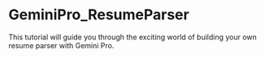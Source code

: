 # GeminiPro_ResumeParser
This tutorial will guide you through the exciting world of building your own resume parser with Gemini Pro.
